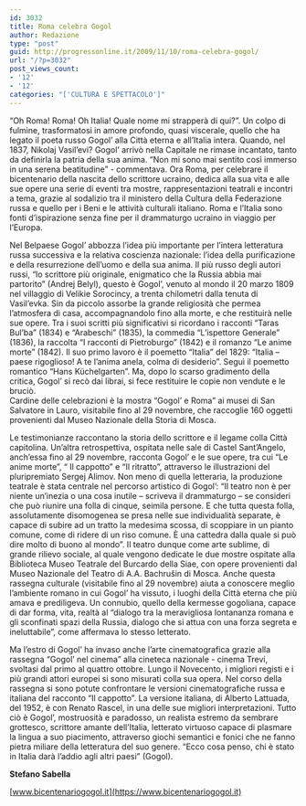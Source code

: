 ```yaml
---
id: 3032
title: Roma celebra Gogol
author: Redazione
type: "post"
guid: http://progressonline.it/2009/11/10/roma-celebra-gogol/
url: "/?p=3032"
post_views_count:
- '12'
- '12'
categories: "['CULTURA E SPETTACOLO']"
---
```


“Oh Roma! Roma! Oh Italia! Quale nome mi strapperà di qui?”. Un colpo di fulmine, trasformatosi in amore profondo, quasi viscerale, quello che ha legato il poeta russo Gogol’ alla Città eterna e all’Italia intera. Quando, nel 1837, Nikolaj Vasil’evi? Gogol’ arrivò nella Capitale ne rimase incantato, tanto da definirla la patria della sua anima. “Non mi sono mai sentito così immerso in una serena beatitudine” - commentava. Ora Roma, per celebrare il bicentenario della nascita dello scrittore ucraino, dedica alla sua vita e alle sue opere una serie di eventi tra mostre, rappresentazioni teatrali e incontri a tema, grazie al sodalizio tra il ministero della Cultura della Federazione russa e quello per i Beni e le attività culturali italiano. Roma e l’Italia sono fonti d’ispirazione senza fine per il drammaturgo ucraino in viaggio per l’Europa.

Nel Belpaese Gogol’ abbozza l’idea più importante per l’intera letteratura russa successiva e la relativa coscienza nazionale: l’idea della purificazione e della resurrezione dell’uomo e della sua anima. Il più russo degli autori russi, “lo scrittore più originale, enigmatico che la Russia abbia mai partorito” (Andrej Belyl), questo è Gogol’, venuto al mondo il 20 marzo 1809 nel villaggio di Velikie Sorocincy, a trenta chilometri dalla tenuta di Vasil’evka. Sin da piccolo assorbe la grande religiosità che permea l’atmosfera di casa, accompagnandolo fino alla morte, e che restituirà nelle sue opere. Tra i suoi scritti più significativi si ricordano i racconti “Taras Bul’ba” (1834) e “Arabeschi” (1835), la commedia “L’ispettore Generale” (1836), la raccolta “I racconti di Pietroburgo” (1842) e il romanzo “Le anime morte” (1842). Il suo primo lavoro è il poemetto “Italia” del 1829: “Italia – paese rigoglioso! A te l’anima anela, colma di desiderio”. Seguì il poemetto romantico “Hans Küchelgarten”. Ma, dopo lo scarso gradimento della critica, Gogol’ si recò dai librai, si fece restituire le copie non vendute e le bruciò.   
Cardine delle celebrazioni è la mostra “Gogol’ e Roma” ai musei di San Salvatore in Lauro, visitabile fino al 29 novembre, che raccoglie 160 oggetti provenienti dal Museo Nazionale della Storia di Mosca.

Le testimonianze raccontano la storia dello scrittore e il legame colla Città capitolina. Un’altra retrospettiva, ospitata nelle sale di Castel Sant’Angelo, anch’essa fino al 29 novembre, racconta Gogol’ e le sue opere, tra cui “Le anime morte”, “ Il cappotto” e “Il ritratto”, attraverso le illustrazioni del pluripremiato Sergej Alimov. Non meno di quella letteraria, la produzione teatrale è stata centrale nel percorso artistico di Gogol’: “Il teatro non è per niente un’inezia o una cosa inutile – scriveva il drammaturgo – se consideri che può riunire una folla di cinque, seimila persone. E che tutta questa folla, assolutamente disomogenea se presa nelle sue individualità separate, è capace di subire ad un tratto la medesima scossa, di scoppiare in un pianto comune, come di ridere di un riso comune. È una cattedra dalla quale si può dire molto di buono al mondo”. Il teatro dunque come arte sublime, di grande rilievo sociale, al quale vengono dedicate le due mostre ospitate alla Biblioteca Museo Teatrale del Burcardo della Siae, con opere provenienti dal Museo Nazionale del Teatro di A.A. Bachrušin di Mosca. Anche questa rassegna culturale (visitabile fino al 29 novembre) aiuta a conoscere meglio l’ambiente romano in cui Gogol’ ha vissuto, i luoghi della Città eterna che più amava e prediligeva. Un connubio, quello della kermesse gogoliana, capace di dar forma, vita, realtà al “dialogo tra la meravigliosa lontananza romana e gli sconfinati spazi della Russia, dialogo che si attua con una forza segreta e ineluttabile”, come affermava lo stesso letterato.

Ma l’estro di Gogol’ ha invaso anche l’arte cinematografica grazie alla rassegna “Gogol’ nel cinema” alla cineteca nazionale - cinema Trevi, svoltasi dal primo al quattro ottobre. Lungo il Novecento, i migliori registi e i più grandi attori europei si sono misurati colla sua opera. Nel corso della rassegna si sono potute confrontare le versioni cinematografiche russa e italiana del racconto “Il cappotto”. La versione italiana, di Alberto Lattuada, del 1952, è con Renato Rascel, in una delle sue migliori interpretazioni. Tutto ciò è Gogol’, mostruosità e paradosso, un realista estremo da sembrare grottesco, scrittore amante dell’Italia, letterato virtuoso capace di plasmare la lingua a suo piacimento, attraverso giochi semantici e fonici che ne fanno pietra miliare della letteratura del suo genere. “Ecco cosa penso, chi è stato in Italia darà l’addio agli altri paesi” (Gogol).

**Stefano Sabella**

[www.bicentenariogogol.it](https://www.bicentenariogogol.it)